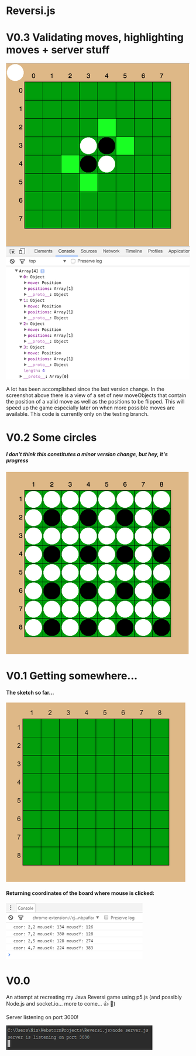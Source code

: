 # Reversi.js

# V0.3 Validating moves, highlighting moves + server stuff

![highlighting](https://raw.githubusercontent.com/ncleves/Reversi.js/master/Extras/highlighting_moves.png)

A lot has been accomplished since the last version change. In the screenshot above there is a view of a set of new moveObjects that contain the position of a valid move as well as the positions to be flipped. This will speed up the game especially later on when more possible moves are available. This code is currently only on the testing branch.

# V0.2 Some circles

##### I don't think this constitutes a minor version change, but hey, it's progress
![circles](https://raw.githubusercontent.com/ncleves/Reversi.js/master/Extras/board_w_pieces.png)

# V0.1 Getting somewhere...

#### The sketch so far...
![blank_board](https://raw.githubusercontent.com/ncleves/Reversi.js/master/Extras/blank_board.PNG)

#### Returning coordinates of the board where mouse is clicked:
![board_coor](https://raw.githubusercontent.com/ncleves/Reversi.js/master/Extras/board_coor.PNG)

# V0.0
An attempt at recreating my Java Reversi game using p5.js (and possibly Node.js and socket.io... more to come... :+1: :clap:)

Server listening on port 3000!

![server](https://github.com/ncleves/Reversi.js/raw/master/Extras/server.PNG)
